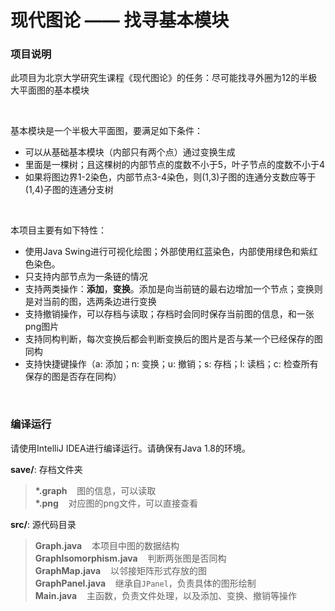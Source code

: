 现代图论 —— 找寻基本模块
================

### 项目说明
此项目为北京大学研究生课程《现代图论》的任务：尽可能找寻外圈为12的半极大平面图的基本模块

<br />

基本模块是一个半极大平面图，要满足如下条件：

  * 可以从基础基本模块（内部只有两个点）通过变换生成
  * 里面是一棵树；且这棵树的内部节点的度数不小于5，叶子节点的度数不小于4
  * 如果将图边界1-2染色，内部节点3-4染色，则(1,3)子图的连通分支数应等于(1,4)子图的连通分支树

<br />

本项目主要有如下特性：

  * 使用Java Swing进行可视化绘图；外部使用红蓝染色，内部使用绿色和紫红色染色。
  * 只支持内部节点为一条链的情况
  * 支持两类操作：**添加**，**变换**。添加是向当前链的最右边增加一个节点；变换则是对当前的图，选两条边进行变换
  * 支持撤销操作，可以存档与读取；存档时会同时保存当前图的信息，和一张png图片
  * 支持同构判断，每次变换后都会判断变换后的图片是否与某一个已经保存的图同构
  * 支持快捷键操作（a: 添加；n: 变换；u: 撤销；s: 存档；l: 读档；c: 检查所有保存的图是否存在同构）

<br />

### 编译运行

请使用IntelliJ IDEA进行编译运行。请确保有Java 1.8的环境。

**save/**: 存档文件夹  
> **\*.graph**&nbsp;&nbsp;&nbsp; 图的信息，可以读取  
> **\*.png**&nbsp;&nbsp;&nbsp; 对应图的png文件，可以直接查看  

**src/**: 源代码目录
> **Graph.java**&nbsp;&nbsp;&nbsp; 本项目中图的数据结构  
> **GraphIsomorphism.java**&nbsp;&nbsp;&nbsp; 判断两张图是否同构  
> **GraphMap.java**&nbsp;&nbsp;&nbsp; 以邻接矩阵形式存放的图  
> **GraphPanel.java**&nbsp;&nbsp;&nbsp; 继承自`JPanel`，负责具体的图形绘制  
> **Main.java**&nbsp;&nbsp;&nbsp; 主函数，负责文件处理，以及添加、变换、撤销等操作

